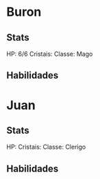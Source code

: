 # Buron

## Stats

HP: 6/6
Cristais: 
Classe: Mago

## Habilidades

# Juan

## Stats

HP: 
Cristais: 
Classe: Clerigo

## Habilidades